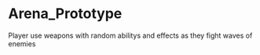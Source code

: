 # Arena_Prototype
 Player use weapons with random abilitys and effects as they fight waves of enemies
